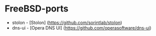 # FreeBSD-ports

- stolon - [Stolon] (https://github.com/sorintlab/stolon)
- dns-ui - [Opera DNS UI] (https://github.com/operasoftware/dns-ui)